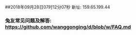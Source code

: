 ##2018年09月28日07时12分07秒 新址: 159.65.199.44
### 兔友常见问题及解答: https://github.com/wanggonging/d/blob/w/FAQ.md
